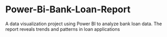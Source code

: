 # Power-Bi-Bank-Loan-Report
A data visualization project using Power BI to analyze bank loan data. The report reveals trends and patterns in loan applications
